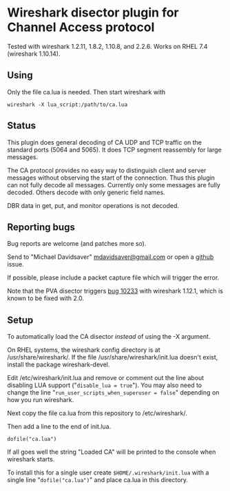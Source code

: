 Wireshark disector plugin for Channel Access protocol
=====================================================

Tested with wireshark 1.2.11, 1.8.2, 1.10.8, and 2.2.6.
Works on RHEL 7.4 (wireshark 1.10.14).

Using
-----

Only the file ca.lua is needed.  Then start wireshark with

    wireshark -X lua_script:/path/to/ca.lua

Status
------

This plugin does general decoding of CA UDP and TCP traffic on the standard
ports (5064 and 5065).  It does TCP segment reassembly for large messages.

The CA protocol provides no easy way to distinguish client and server
messages without observing the start of the connection.  Thus this plugin
can not fully decode all messages.  Currently only some messages are fully decoded.
Others decode with only generic field names.

DBR data in get, put, and monitor operations is not decoded.

Reporting bugs
--------------

Bug reports are welcome (and patches more so).

Send to "Michael Davidsaver" <mdavidsaver@gmail.com>
or open a [github] issue.

If possible, please include a packet capture file which will trigger the error.

Note that the PVA disector triggers [bug 10233][bug10233] with wireshark 1.12.1,
which is known to be fixed with 2.0.

[github]: https://github.com/mdavidsaver/cashark/issues
[bug10233]: https://bugs.wireshark.org/bugzilla/show_bug.cgi?id=10233

Setup
-----

To automatically load the CA disector *instead* of using the -X argument.

On RHEL systems, the wireshark config directory is at /usr/share/wireshark/.
If the file /usr/share/wireshark/init.lua doesn't exist,
install the package wireshark-devel.

Edit /etc/wireshark/init.lua and remove or comment out the line about
disabling LUA support ("`disable_lua = true`").  You may also need
to change the line "`run_user_scripts_when_superuser = false`"
depending on how you run wireshark.

Next copy the file ca.lua from this repository to /etc/wireshark/.

Then add a line to the end of init.lua.

    dofile("ca.lua")

If all goes well the string "Loaded CA" will be printed to the console
when wireshark starts.

To install this for a single user create `$HOME/.wireshark/init.lua` with
a single line "`dofile("ca.lua")`" and place ca.lua in this directory.
